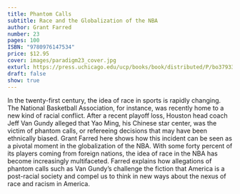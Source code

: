 ```yaml
---
title: Phantom Calls
subtitle: Race and the Globalization of the NBA
author: Grant Farred
number: 23
pages: 100
ISBN: "9780976147534"
price: $12.95
cover: images/paradigm23_cover.jpg
exturl: https://press.uchicago.edu/ucp/books/book/distributed/P/bo3793381.html
draft: false
show: true
---
```

In the twenty-first century, the idea of race in sports is rapidly changing. The National Basketball Association, for instance, was recently home to a new kind of racial conflict. After a recent playoff loss, Houston head coach Jeff Van Gundy alleged that Yao Ming, his Chinese star center, was the victim of phantom calls, or refereeing decisions that may have been ethnically biased. Grant Farred here shows how this incident can be seen as a pivotal moment in the globalization of the NBA. With some forty percent of its players coming from foreign nations, the idea of race in the NBA has become increasingly multifaceted. Farred explains how allegations of phantom calls such as Van Gundy’s challenge the fiction that America is a post-racial society and compel us to think in new ways about the nexus of race and racism in America.